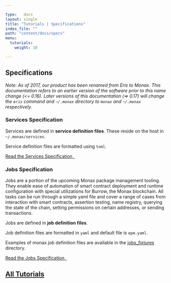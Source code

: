 ```yaml
---

type:   docs
layout: single
title: "Tutorials | Specifications"
index_file: ""
path: "content/docs/specs"
menu:
  tutorials:
    weight: 10

---
```


## Specifications

<div class="note">
	<em>Note: As of 2017, our product has been renamed from Eris to Monax. This documentation refers to an earlier version of the software prior to this name change (<= 0.16). Later versions of this documentation (=> 0.17) will change the <code>eris</code> command and <code>~/.monax</code> directory to <code>monax</code> and <code>~/.monax</code> respectively.</em>
</div>


### Services Specification

Services are defined in **service definition files**. These reside on the host in `~/.monax/services`.

Service definition files are formatted using `toml`.

[Read the Services Specification &nbsp;<i class="fa fa-chevron-circle-right" aria-hidden="true"></i>](docs/specs/services_specification)


### Jobs Specification

Jobs are a portion of the upcoming Monax package management tooling. They enable ease of automation of smart contract deployment and runtime configuration with special utilizations for Burrow, the Monax blockchain. All tasks can be run through a simple yaml file and cover a range of cases from interaction with smart contracts, assertion testing, name registry, querying the state of the chain, setting permissions on certain addresses, or sending transactions. 

Jobs are defined in **job definition files**.

Job definition files are formatted in `yaml` and default file is `epm.yaml`.

Examples of monax job definition files are available in the [jobs_fixtures](https://github.com/monax/cli/tree/master/tests/jobs_fixtures) directory.

[Read the Jobs Specification &nbsp;<i class="fa fa-chevron-circle-right" aria-hidden="true"></i>](docs/specs/jobs_specification)



## [<i class="fa fa-chevron-circle-left" aria-hidden="true"></i> All Tutorials](docs/)




